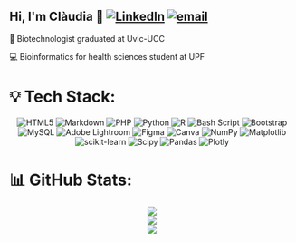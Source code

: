 ## Hi, I'm Clàudia 👋 [![LinkedIn](https://img.shields.io/badge/LinkedIn-%230077B5.svg?logo=linkedin&logoColor=white)](https://linkedin.com/in/claudia-vicente-comorera) [![email](https://img.shields.io/badge/Email-D14836?logo=gmail&logoColor=white)](mailto:02claudiavicentecomorera@gmail.com) 

🧬 Biotechnologist graduated at Uvic-UCC <br/>

💻 Bioinformatics for health sciences student at UPF  <br/>


# 💡 Tech Stack:
<div align="center">
  
![HTML5](https://img.shields.io/badge/html5-%23E34F26.svg?style=for-the-badge&logo=html5&logoColor=white) ![Markdown](https://img.shields.io/badge/markdown-%23000000.svg?style=for-the-badge&logo=markdown&logoColor=white) ![PHP](https://img.shields.io/badge/php-%23777BB4.svg?style=for-the-badge&logo=php&logoColor=white) ![Python](https://img.shields.io/badge/python-3670A0?style=for-the-badge&logo=python&logoColor=ffdd54) ![R](https://img.shields.io/badge/r-%23276DC3.svg?style=for-the-badge&logo=r&logoColor=white) ![Bash Script](https://img.shields.io/badge/bash_script-%23121011.svg?style=for-the-badge&logo=gnu-bash&logoColor=white) ![Bootstrap](https://img.shields.io/badge/bootstrap-%238511FA.svg?style=for-the-badge&logo=bootstrap&logoColor=white) ![MySQL](https://img.shields.io/badge/mysql-4479A1.svg?style=for-the-badge&logo=mysql&logoColor=white) ![Adobe Lightroom](https://img.shields.io/badge/Adobe%20Lightroom-31A8FF.svg?style=for-the-badge&logo=Adobe%20Lightroom&logoColor=white) ![Figma](https://img.shields.io/badge/figma-%23F24E1E.svg?style=for-the-badge&logo=figma&logoColor=white) ![Canva](https://img.shields.io/badge/Canva-%2300C4CC.svg?style=for-the-badge&logo=Canva&logoColor=white) ![NumPy](https://img.shields.io/badge/numpy-%23013243.svg?style=for-the-badge&logo=numpy&logoColor=white) ![Matplotlib](https://img.shields.io/badge/Matplotlib-%23ffffff.svg?style=for-the-badge&logo=Matplotlib&logoColor=black) ![scikit-learn](https://img.shields.io/badge/scikit--learn-%23F7931E.svg?style=for-the-badge&logo=scikit-learn&logoColor=white) ![Scipy](https://img.shields.io/badge/SciPy-%230C55A5.svg?style=for-the-badge&logo=scipy&logoColor=%white) ![Pandas](https://img.shields.io/badge/pandas-%23150458.svg?style=for-the-badge&logo=pandas&logoColor=white) ![Plotly](https://img.shields.io/badge/Plotly-%233F4F75.svg?style=for-the-badge&logo=plotly&logoColor=white)

</div>


# 📊 GitHub Stats:
<div align="center">
  
![](https://github-readme-stats.vercel.app/api/top-langs/?username=claudiavicente&theme=swift&hide_border=false&include_all_commits=false&count_private=false&layout=compact)<br/>
![](https://github-readme-stats.vercel.app/api?username=claudiavicente&theme=swift&hide_border=false&include_all_commits=false&count_private=false)<br/>
![](https://nirzak-streak-stats.vercel.app/?user=claudiavicente&theme=swift&hide_border=false)<br/>

<!-- Proudly created with GPRM ( https://gprm.itsvg.in ) -->

</div>

